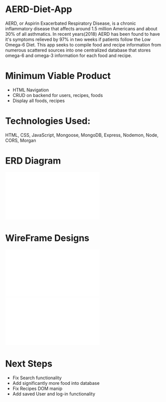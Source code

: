 # AERD-Diet-App
AERD, or Aspirin Exacerbated Respiratory Disease, is a chronic inflammatory disease that affects around 1.5 million Americans and about 30% of all asthmatics.
In recent years(2018) AERD has been found to have it's symptoms relieved by 97% in two weeks if patients follow the Low Omega-6 Diet.
This app seeks to compile food and recipe information from numerous scattered sources into one centralized database that stores omega-6 and omega-3 information for each food and recipe.

# Minimum Viable Product
- HTML Navigation
- CRUD on backend for users, recipes, foods
- Display all foods, recipes

# Technologies Used:
HTML, CSS, JavaScript, Mongoose, MongoDB, Express, Nodemon, Node, CORS, Morgan

# ERD Diagram
![ERD](images/ERD.pdf)

# WireFrame Designs
![landingPage](images/AERDlanding.pdf)
![aboutAERD](images/aboutAERD.pdf)

# Next Steps
- Fix Search functionality
- Add significantly more food into database
- Fix Recipes DOM manip
- Add saved User and log-in functionality

